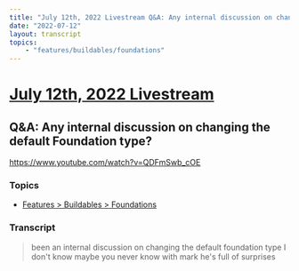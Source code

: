 ```yaml
---
title: "July 12th, 2022 Livestream Q&A: Any internal discussion on changing the default Foundation type?"
date: "2022-07-12"
layout: transcript
topics:
    - "features/buildables/foundations"
---
```

# [July 12th, 2022 Livestream](../2022-07-12.md)
## Q&A: Any internal discussion on changing the default Foundation type?
https://www.youtube.com/watch?v=QDFmSwb_cOE

### Topics
* [Features > Buildables > Foundations](../topics/features/buildables/foundations.md)

### Transcript

> been an internal discussion on changing the default foundation type I don't know maybe you never know with mark he's full of surprises

